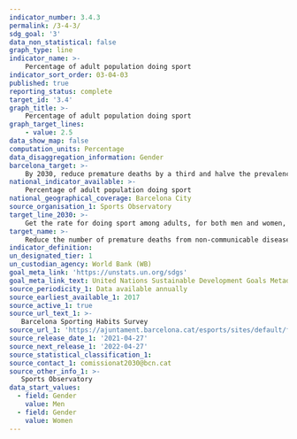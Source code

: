 ```yaml
---
indicator_number: 3.4.3
permalink: /3-4-3/
sdg_goal: '3'
data_non_statistical: false
graph_type: line
indicator_name: >-
    Percentage of adult population doing sport
indicator_sort_order: 03-04-03
published: true
reporting_status: complete
target_id: '3.4'
graph_title: >-
    Percentage of adult population doing sport
graph_target_lines:
    - value: 2.5
data_show_map: false
computation_units: Percentage
data_disaggregation_information: Gender
barcelona_target: >-
    By 2030, reduce premature deaths by a third and halve the prevalence of psychological suffering, as well doing more to promote health
national_indicator_available: >-
    Percentage of adult population doing sport
national_geographical_coverage: Barcelona City 
source_organisation_1: Sports Observatory
target_line_2030: >-
    Get the rate for doing sport among adults, for both men and women, to above 80%
target_name: >-
    Reduce the number of premature deaths from non-communicable diseases by one third, through prevention and treatment, as well as promoting mental heath and well-being.
indicator_definition:
un_designated_tier: 1
un_custodian_agency: World Bank (WB)
goal_meta_link: 'https://unstats.un.org/sdgs'
goal_meta_link_text: United Nations Sustainable Development Goals Metadata (pdf 894kB)
source_periodicity_1: Data available annually
source_earliest_available_1: 2017
source_active_1: true
source_url_text_1: >-
   Barcelona Sporting Habits Survey
source_url_1: 'https://ajuntament.barcelona.cat/esports/sites/default/files/2021-05/informe_complet_-_enquesta_dhabits_esportius_de_la_poblacio_adulta_de_barcelona_2017.pdf'
source_release_date_1: '2021-04-27'
source_next_release_1: '2022-04-27'
source_statistical_classification_1: 
source_contact_1: comissionat2030@bcn.cat
source_other_info_1: >-
   Sports Observatory
data_start_values:
  - field: Gender
    value: Men
  - field: Gender  
    value: Women
---
```

